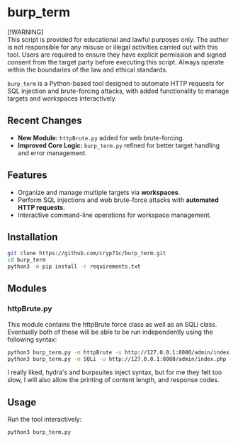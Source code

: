 # burp_term

[!WARNING]  
This script is provided for educational and lawful purposes only. The author is not responsible for any misuse or illegal activities carried out with this tool. Users are required to ensure they have explicit permission and signed consent from the target party before executing this script. Always operate within the boundaries of the law and ethical standards.

`burp_term` is a Python-based tool designed to automate HTTP requests for SQL injection and brute-forcing attacks, with added functionality to manage targets and workspaces interactively.

## Recent Changes
- **New Module:** `httpBrute.py` added for web brute-forcing.
- **Improved Core Logic:** `burp_term.py` refined for better target handling and error management.

## Features
- Organize and manage multiple targets via **workspaces**.
- Perform SQL injections and web brute-force attacks with **automated HTTP requests**.
- Interactive command-line operations for workspace management.

## Installation
```bash
git clone https://github.com/cryp71c/burp_term.git
cd burp_term
python3 -m pip install -r requirements.txt
```

## Modules
### httpBrute.py
This module contains the httpBrute force class as well as an SQLi class. 
Eventually both of these will be able to be run independently using the following syntax:
```bash
python3 burp_term.py -m httpBrute -u http://127.0.0.1:8080/admin/index.php -U /path/to/user/file -P /path/to/pass/file --param "username=^USER^&password=^PASSWORD^"
python3 burp_term.py -m SQLi -u http://127.0.0.1:8080/admin/index.php --param "username=^INJ^&password=fakepass"
```
I really liked, hydra's and burpsuites inject syntax, but for me they felt too slow, I will also allow the printing of content length, and response codes.

## Usage
Run the tool interactively:
```bash
python3 burp_term.py
```
